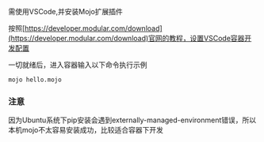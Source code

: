 需使用VSCode,并安装Mojo扩展插件

按照[https://developer.modular.com/download](https://developer.modular.com/download)官网的教程，设置VSCode容器开发配置

一切就绪后，进入容器输入以下命令执行示例

```bash
mojo hello.mojo
```

### 注意

因为Ubuntu系统下pip安装会遇到externally-managed-environment错误，所以本机mojo不太容易安装成功，比较适合容器下开发
